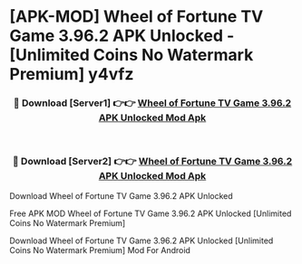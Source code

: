 # [APK-MOD] Wheel of Fortune  TV Game 3.96.2 APK Unlocked - [Unlimited Coins No Watermark Premium] y4vfz



<div align="center">
<h3>🔴 Download [Server1] 👉👉 <a href="https://momento.my/?title=Wheel_of_Fortune__TV_Game_3.96.2_APK_Unlocked">Wheel of Fortune  TV Game 3.96.2 APK Unlocked Mod Apk</a></h3><br>

<h3>🔴 Download [Server2] 👉👉 <a href="https://momento.my/?title=Wheel_of_Fortune__TV_Game_3.96.2_APK_Unlocked">Wheel of Fortune  TV Game 3.96.2 APK Unlocked Mod Apk</a></h3>
</div>



Download Wheel of Fortune  TV Game 3.96.2 APK Unlocked 

Free APK MOD Wheel of Fortune  TV Game 3.96.2 APK Unlocked [Unlimited Coins No Watermark Premium]

Download Wheel of Fortune  TV Game 3.96.2 APK Unlocked [Unlimited Coins No Watermark Premium] Mod For Android
